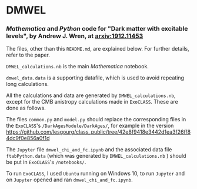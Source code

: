 # DMWEL
### *Mathematica* and *Python* code for "Dark matter with excitable levels", by Andrew J. Wren, at [arxiv:1912.11453](http://arxiv.org/abs/1912.11453)

The files, other than this `README.md`, are explained below. For further details, refer to the paper.

`DMWEL_calculations.nb` is the main *Mathematica* notebook.

`dmwel_data.data` is a supporting datafile, which is used to avoid repeating long calculations.

All the calculations and data are generated by `DMWEL_calculations.nb`, except for the CMB anistropy calculations made in `ExoCLASS`.  These are done as follows.

The files `common.py` and `model.py` should replace the corresponding files in the `ExoCLASS`'s  `/DarkAgesModule/DarkAges/`, for example in the version https://github.com/lesgourg/class_public/tree/42e8f9418e3442d1ea3f26ff84dc9f0e856a0f1d

The `Jupyter` file `dmwel_chi_and_fc.ipynb` and the associated data file `ftabPython.data` (which was generated by `DMWEL_calculations.nb` ) should be put in `ExoCLASS`'s  `/notebooks/`.  

To run `ExoCLASS`, I used `Ubuntu` running on Windows 10, to run `Jupyter` and on `Jupyter` opened and ran `dmwel_chi_and_fc.ipynb`.
